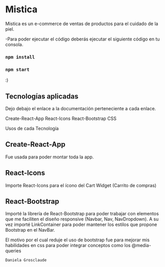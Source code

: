 # Mistica
Mistica es un e-commerce de ventas de productos para el cuidado de la piel.

-Para poder ejecutar el código deberás ejecutar el siguiente código en tu consola.

### `npm install`
### `npm start`
:)


## Tecnologías aplicadas
Dejo debajo el enlace a la documentación perteneciente a cada enlace.

Create-React-App
React-Icons
React-Bootstrap
CSS


Usos de cada Tecnología

## Create-React-App
Fue usada para poder montar toda la app.

## React-Icons
Importe React-Icons para el ícono del Cart Widget (Carrito de compras)

## React-Bootstrap
Importé la librería de React-Bootstrap para poder trabajar con elementos que me faciliten el diseño responsive (Navbar, Nav, NavDropdown). A su vez importé LinkContainer para poder mantener los estilos que propone Bootstrap en el NavBar.

El motivo por el cual reduje el uso de bootstrap fue para mejorar mis habilidades en css para poder integrar conceptos como los @media-queries

```bash
Daniela Grosclaude 
```

